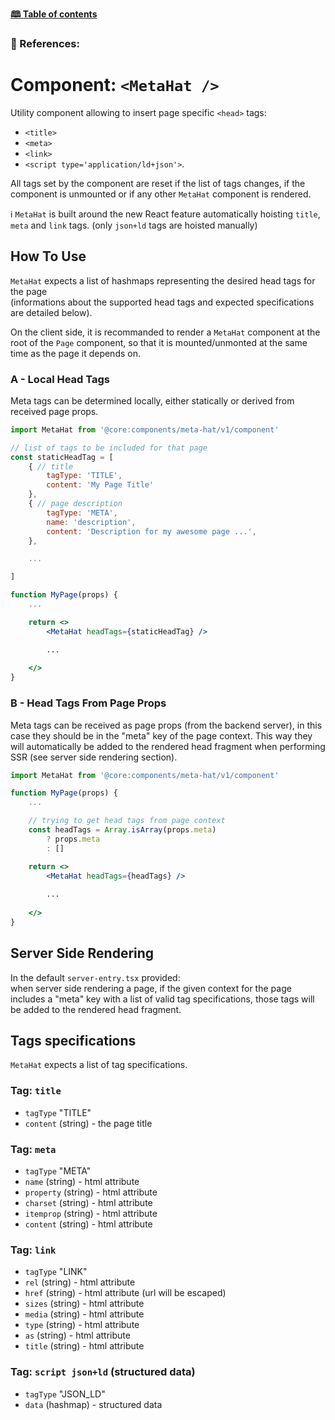[**🕮 Table of contents**](/Readme.md)

### 🦚 References: 

# Component: `<MetaHat />`

Utility component allowing to insert page specific `<head>` tags: 
- `<title>`
- `<meta>`
- `<link>`
- `<script type='application/ld+json'>`.

All tags set by the component are reset if the list of tags changes, if the component is unmounted or if any other `MetaHat` component is rendered.

ℹ️ `MetaHat` is built around the new React feature automatically hoisting `title`, `meta` and `link` tags. (only `json+ld` tags are hoisted manually)


## How To Use

`MetaHat` expects a list of hashmaps representing the desired head tags for the page\
(informations about the supported head tags and expected specifications are detailed below).

On the client side, it is recommanded to render a `MetaHat` component at the root of the `Page` component, so that it is mounted/unmonted at the same time as the page it depends on.

### A - Local Head Tags

Meta tags can be determined locally, either statically or derived from received page props.

```jsx
import MetaHat from '@core:components/meta-hat/v1/component'

// list of tags to be included for that page
const staticHeadTag = [
    { // title
        tagType: 'TITLE',
        content: 'My Page Title'
    },
    { // page description
        tagType: 'META',
        name: 'description',
        content: 'Description for my awesome page ...',
    },

    ...

]

function MyPage(props) {
    ...

    return <>
        <MetaHat headTags={staticHeadTag} />

        ...
    
    </>
}
```

### B - Head Tags From Page Props

Meta tags can be received as page props (from the backend server), in this case they should be in the "meta" key of the page context. 
This way they will automatically be added to the rendered head fragment when performing SSR (see server side rendering section).

```jsx
import MetaHat from '@core:components/meta-hat/v1/component'

function MyPage(props) {
    ...

    // trying to get head tags from page context
    const headTags = Array.isArray(props.meta) 
        ? props.meta
        : []

    return <>
        <MetaHat headTags={headTags} />
        
        ...
    
    </>
}
```

## Server Side Rendering

In the default `server-entry.tsx` provided:\
when server side rendering a page, if the given context for the page includes a "meta" key with a list of valid tag specifications, those tags will be added to the rendered head fragment. 

## Tags specifications

`MetaHat` expects a list of tag specifications.

### Tag: `title`

- `tagType` "TITLE"
- `content` (string) - the page title

### Tag: `meta`

- `tagType` "META"
- `name` (string) - html attribute
- `property` (string) - html attribute
- `charset` (string) - html attribute
- `itemprop` (string) - html attribute
- `content` (string) - html attribute

### Tag: `link`

- `tagType` "LINK"
- `rel` (string) - html attribute
- `href` (string) - html attribute (url will be escaped)
- `sizes` (string) - html attribute
- `media` (string) - html attribute
- `type` (string) - html attribute
- `as` (string) - html attribute
- `title` (string) - html attribute

### Tag: `script json+ld` (structured data)

- `tagType` "JSON_LD"
- `data` (hashmap) - structured data

